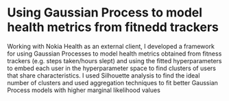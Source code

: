 # Using Gaussian Process to model health metrics from fitnedd trackers

Working with Nokia Health as an external client, I developed a framework for using Gaussian Processes to model health metrics obtained from fitness trackers (e.g. steps taken/hours slept) and using the fitted hyperparameters to embed each user in the hyperparameter space to find clusters of users that share characteristics. I used Silhouette analysis to find the ideal number of clusters and used aggregation techniques to fit better Gaussian Process models with higher marginal likelihood values
